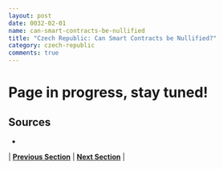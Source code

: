 ```yaml
---
layout: post
date: 0032-02-01
name: can-smart-contracts-be-nullified
title: "Czech Republic: Can Smart Contracts be Nullified?"
category: czech-republic
comments: true
---
```


# Page in progress, stay tuned!

Sources
-- 
- 


| **[Previous Section](https://neo-project.github.io/global-blockchain-compliance-hub//czech-republic/czech-republic-dispute-resolution.html)** | **[Next Section]( https://neo-project.github.io/global-blockchain-compliance-hub//czech-republic/czech-republic-suggested-readings.html)** |
